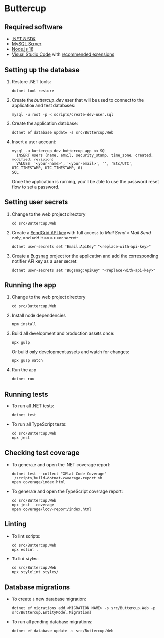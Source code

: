 # Buttercup

## Required software

- [.NET 8 SDK](https://dotnet.microsoft.com/download/dotnet/8.0)
- [MySQL Server](https://dev.mysql.com/downloads/mysql/)
- [Node.js 18](https://nodejs.org)
- [Visual Studio Code](https://code.visualstudio.com/) with [recommended
  extensions](.vscode/extensions.json)

## Setting up the database

1.  Restore .NET tools:

        dotnet tool restore

2.  Create the _buttercup_dev_ user that will be used to connect to the
    application and test databases:

        mysql -u root -p < scripts/create-dev-user.sql

3.  Create the application database:

        dotnet ef database update -s src/Buttercup.Web

4.  Insert a user account:

        mysql -u buttercup_dev buttercup_app << SQL
          INSERT users (name, email, security_stamp, time_zone, created, modified, revision)
          VALUES ('<your-name>', '<your-email>', '', 'Etc/UTC', UTC_TIMESTAMP, UTC_TIMESTAMP, 0)
        SQL

    Once the application is running, you'll be able to use the password reset
    flow to set a password.

## Setting user secrets

1.  Change to the web project directory

        cd src/Buttercup.Web

1.  Create a [SendGrid API key](https://app.sendgrid.com/settings/api_keys) with
    full access to _Mail Send_ > _Mail Send_ only, and add it as a user secret:

        dotnet user-secrets set "Email:ApiKey" "<replace-with-api-key>"

1.  Create a [Bugsnag](https://www.bugsnag.com/) project for the application and
    add the corresponding notifier API key as a user secret:

        dotnet user-secrets set "Bugsnag:ApiKey" "<replace-with-api-key>"

## Running the app

1.  Change to the web project directory

        cd src/Buttercup.Web

2.  Install node dependencies:

        npm install

3.  Build all development and production assets once:

        npx gulp

    Or build only development assets and watch for changes:

        npx gulp watch

4.  Run the app

        dotnet run

## Running tests

- To run all .NET tests:

      dotnet test

- To run all TypeScript tests:

      cd src/Buttercup.Web
      npx jest

## Checking test coverage

- To generate and open the .NET coverage report:

      dotnet test --collect "XPlat Code Coverage"
      ./scripts/build-dotnet-coverage-report.sh
      open coverage/index.html

- To generate and open the TypeScript coverage report:

      cd src/Buttercup.Web
      npx jest --coverage
      open coverage/lcov-report/index.html

## Linting

- To lint scripts:

      cd src/Buttercup.Web
      npx eslint .

- To lint styles:

      cd src/Buttercup.Web
      npx stylelint styles/

## Database migrations

- To create a new database migration:

      dotnet ef migrations add <MIGRATION_NAME> -s src/Buttercup.Web -p src/Buttercup.EntityModel.Migrations

- To run all pending database migrations:

      dotnet ef database update -s src/Buttercup.Web
